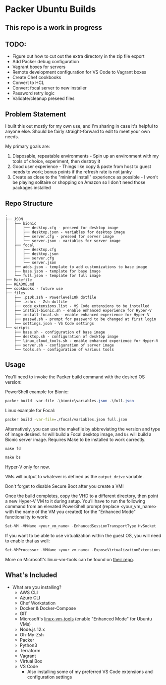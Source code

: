 # Packer Ubuntu Builds

## This repo is a work in progress

## TODO: 

- Figure out how to cut out the extra directory in the zip file export
- Add Packer debug configuration
- Vagrant boxes for servers
- Remote development configuration for VS Code to Vagrant boxes
- Create Chef cookbooks
- Convert to HCL
- Convert focal server to new installer
- Password retry logic
- Validate/cleanup preseed files

## Problem Statement

I built this out mostly for my own use, and I'm sharing in case it's helpful to anyone else. Should be fairly straight-forward to edit to meet your own needs.

My primary goals are:

1. Disposable, repeatable environments - Spin up an environment with my tools of choice, experiment, then destroy it
2. Good user experience - Things like copy & paste from host to guest needs to work; bonus points if the refresh rate is not janky
3. Create as close to the "minimal install" experience as possible - I won't be playing solitaire or shopping on Amazon so I don't need those packages installed

## Repo Structure

```ascii
.
├── JSON
│   ├── bionic
│   │   ├── desktop.cfg - preseed for desktop image
│   │   ├── desktop.json - variables for desktop image
│   │   ├── server.cfg - preseed for server image
│   │   └── server.json - variables for server image
│   ├── focal
│   │   ├── desktop.cfg
│   │   ├── desktop.json
│   │   ├── server.cfg
│   │   └── server.json
│   ├── adds.json - template to add customizations to base image
│   ├── base.json - template for base image
│   └── full.json - template for full image
├── Makefile
├── README.md
├── cookbooks - future use
├── files
│   ├── .p10k.zsh - Powerlevel10k dotfile
│   ├── .zshrc - Zsh dotfile
│   ├── code_extensions.list - VS Code extensions to be installed
│   ├── install-bionic.sh - enable enhanced experience for Hyper-V
│   ├── install-focal.sh - enable enhanced experience for Hyper-V
│   ├── passwd.sh - prompt for password to be changed at first login
│   └── settings.json - VS Code settings
└── scripts
    ├── base.sh - configuration of base image
    ├── desktop.sh - configuration of desktop image
    ├── linux_cloud_tools.sh - enable enhanced experience for Hyper-V
    ├── server.sh - configuration of server image
    └── tools.sh - configuration of various tools
```

## Usage

You'll need to invoke the Packer build command with the desired OS version:

PowerShell example for Bionic:

```powershell
packer build -var-file .\bionic\variables.json .\full.json
```

Linux example for Focal:

```bash
packer build -var-file=./focal/variables.json full.json
```

Alternatively, you can use the makefile by abbreviating the version and type of image desired. `fd` will build a Focal desktop image, and `bs` will build a Bionic server image. Requires Make to be installed to work correctly.

```powershell
make fd
```

```powershell
make bs
```

Hyper-V only for now.

VMs will output to whatever is defined as the `output_drive` variable.

Don't forget to disable Secure Boot after you create a VM!

Once the build completes, copy the VHD to a different directory, then point a new Hyper-V VM to it during setup. You'll have to run the following command from an elevated PowerShell prompt (replace <your_vm_name> with the name of the VM you created) for the "Enhanced Mode" functionality to work:

```powershell
Set-VM -VMName <your_vm_name> -EnhancedSessionTransportType HvSocket
```

If you want to be able to use virtualization within the guest OS, you will need to enable that as well:

```powershell
Set-VMProcessor -VMName <your_vm_name> -ExposeVirtualizationExtensions $true
```

More on Microsoft's linux-vm-tools can be found on [their repo](https://github.com/microsoft/linux-vm-tools).

## What's Included

- What are you installing?
  - AWS CLI
  - Azure CLI
  - Chef Workstation
  - Docker & Docker-Compose
  - GIT
  - Microsoft's [linux-vm-tools](https://github.com/microsoft/linux-vm-tools) (enable "Enhanced Mode" for Ubuntu VMs)
  - Node.js 12.x
  - Oh-My-Zsh
  - Packer
  - Python3
  - Terraform
  - Vagrant
  - Virtual Box
  - VS Code
    - Also installing some of my preferred VS Code extensions and configuration settings
